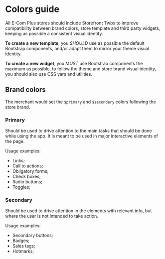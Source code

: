 # Colors guide

All E-Com Plus stores should include Storefront Twbs to improve compatibility between brand colors, store template and third party widgets, keeping as possible a consistent visual identity.

**To create a new template**, you _SHOULD_ use as possible the default Bootstrap components, and/or adapt them to mirror your theme visual identity.

**To create a new widget**, you _MUST_ use Bootstrap components the maximum as possible, to follow the theme and store brand visual identity, you should also use CSS vars and utilities.

## Brand colors

The merchant would set the `$primary` and `$secondary` colors following the store brand.

### Primary

Should be used to drive attention to the main tasks that should be done while using the app. It is meant to be used in major interactive elements of the page.

Usage examples:

- Links;
- Call to actions;
- Obligatory forms;
- Check boxes;
- Radio buttons;
- Toggles;

### Secondary

Should be used to drive attention in the elements with relevant info, but where the user is not intended to take action.

Usage examples:

- Secondary buttons;
- Badges;
- Sales tags;
- Hotmarks;
